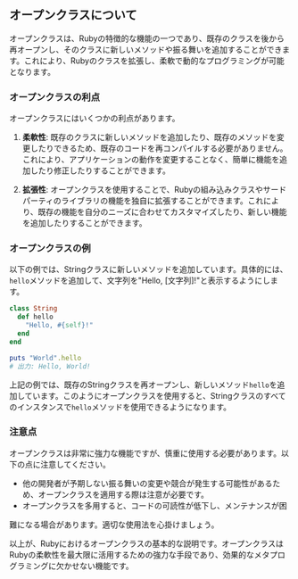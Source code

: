## オープンクラスについて

オープンクラスは、Rubyの特徴的な機能の一つであり、既存のクラスを後から再オープンし、そのクラスに新しいメソッドや振る舞いを追加することができます。これにより、Rubyのクラスを拡張し、柔軟で動的なプログラミングが可能となります。

### オープンクラスの利点
オープンクラスにはいくつかの利点があります。

1. **柔軟性**: 既存のクラスに新しいメソッドを追加したり、既存のメソッドを変更したりできるため、既存のコードを再コンパイルする必要がありません。これにより、アプリケーションの動作を変更することなく、簡単に機能を追加したり修正したりすることができます。

2. **拡張性**: オープンクラスを使用することで、Rubyの組み込みクラスやサードパーティのライブラリの機能を独自に拡張することができます。これにより、既存の機能を自分のニーズに合わせてカスタマイズしたり、新しい機能を追加したりすることができます。

### オープンクラスの例

以下の例では、Stringクラスに新しいメソッドを追加しています。具体的には、`hello`メソッドを追加して、文字列を"Hello, [文字列]!"と表示するようにします。

```ruby
class String
  def hello
    "Hello, #{self}!"
  end
end

puts "World".hello
# 出力: Hello, World!
```

上記の例では、既存のStringクラスを再オープンし、新しいメソッド`hello`を追加しています。このようにオープンクラスを使用すると、Stringクラスのすべてのインスタンスで`hello`メソッドを使用できるようになります。

### 注意点
オープンクラスは非常に強力な機能ですが、慎重に使用する必要があります。以下の点に注意してください。

- 他の開発者が予期しない振る舞いの変更や競合が発生する可能性があるため、オープンクラスを適用する際は注意が必要です。
- オープンクラスを多用すると、コードの可読性が低下し、メンテナンスが困

難になる場合があります。適切な使用法を心掛けましょう。

以上が、Rubyにおけるオープンクラスの基本的な説明です。オープンクラスはRubyの柔軟性を最大限に活用するための強力な手段であり、効果的なメタプログラミングに欠かせない機能です。
